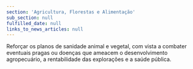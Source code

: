 ```yaml
---
section: 'Agricultura, Florestas e Alimentação'
sub_section: null
fulfilled_date: null
links_to_news_articles: null
---
```


Reforçar os planos de sanidade animal e vegetal, com vista a combater eventuais pragas ou doenças que ameacem o desenvolvimento agropecuário, a rentabilidade das explorações e a saúde pública.